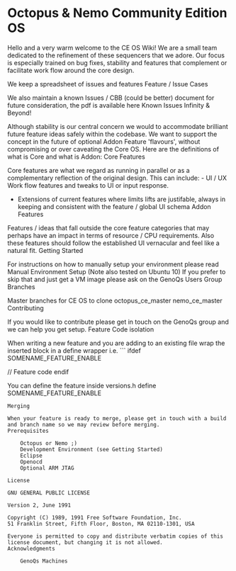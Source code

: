 # Octopus & Nemo Community Edition OS

Hello and a very warm welcome to the CE OS Wiki! We are a small team dedicated to the refinement of these sequencers that we adore. Our focus is especially trained on bug fixes, stability and features that complement or facilitate work flow around the core design.

We keep a spreadsheet of issues and features Feature / Issue Cases

We also maintain a known Issues / CBB (could be better) document for future consideration, the pdf is available here Known Issues
Infinity & Beyond!

Although stability is our central concern we would to accommodate brilliant future feature ideas safely within the codebase. We want to support the concept in the future of optional Addon Feature 'flavours', without compromising or over caveating the Core OS.
Here are the definitions of what is Core and what is Addon:
Core Features

Core features are what we regard as running in parallel or as a complementary reflection of the original design. This can include: - UI / UX Work flow features and tweaks to UI or input response.
- Extensions of current features where limits lifts are justifable, always in keeping and consistent with the feature / global UI schema
Addon Features

Features / ideas that fall outside the core feature categories that may perhaps have an impact in terms of resource / CPU requirements. Also these features should follow the established UI vernacular and feel like a natural fit.
Getting Started

For instructions on how to manually setup your environment please read Manual Environment Setup (Note also tested on Ubuntu 10) If you prefer to skip that and just get a VM image please ask on the GenoQs Users Group
Branches

Master branches for CE OS to clone octopus_ce_master nemo_ce_master
Contributing

If you would like to contribute please get in touch on the GenoQs group and we can help you get setup.
Feature Code isolation

When writing a new feature and you are adding to an existing file wrap the inserted block in a define wrapper i.e. ```
ifdef SOMENAME_FEATURE_ENABLE

// Feature code
endif

You can define the feature inside versions.h
define SOMENAME_FEATURE_ENABLE

``` By commenting out this line above you will be able to 100% omit the feature code from the compile.
Merging

When your feature is ready to merge, please get in touch with a build and branch name so we may review before merging.
Prerequisites

    Octopus or Nemo ;)
    Development Environment (see Getting Started)
    Eclipse
    Openocd
    Optional ARM JTAG

License

GNU GENERAL PUBLIC LICENSE

Version 2, June 1991

Copyright (C) 1989, 1991 Free Software Foundation, Inc.
51 Franklin Street, Fifth Floor, Boston, MA 02110-1301, USA

Everyone is permitted to copy and distribute verbatim copies of this license document, but changing it is not allowed.
Acknowledgments

    GenoQs Machines
